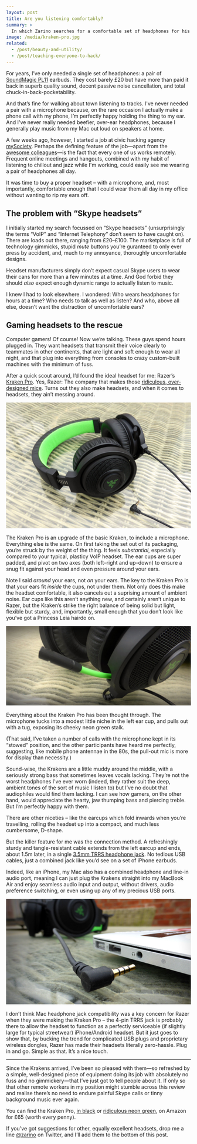```yaml
---
layout: post
title: Are you listening comfortably?
summary: >
  In which Zarino searches for a comfortable set of headphones for his new remote-working job, and discovers the holy grail in an unexpected place… the Gaming aisle.
image: /media/kraken-pro.jpg
related:
  - /post/beauty-and-utility/
  - /post/teaching-everyone-to-hack/
---
```


For years, I’ve only needed a single set of headphones: a pair of [SoundMagic PL11](http://www.amazon.co.uk/gp/product/B0044X6T5E/ref=as_li_ss_tl?ie=UTF8&camp=1634&creative=19450&creativeASIN=B0044X6T5E&linkCode=as2&tag=zarsblo05-21) earbuds. They cost barely £20 but have more than paid it back in superb quality sound, decent passive noise cancellation, and total chuck-in-back-pocketability.

And that’s fine for walking about town listening to tracks. I've never needed a pair with a microphone because, on the rare occasion I actually make a phone call with my phone, I’m perfectly happy holding the thing to my ear. And I've never really needed beefier, over-ear headphones, because I generally play music from my Mac out loud on speakers at home.

A few weeks ago, however, I started a job at civic hacking agency [mySociety](http://mysociety.org). Perhaps the defining feature of the job—apart from the [awesome colleagues](https://twitter.com/zarino/status/450927596470296576)—is the fact that every one of us works remotely. Frequent online meetings and hangouts, combined with my habit of listening to chillout and jazz while I'm working, could easily see me wearing a pair of headphones all day.

It was time to buy a proper headset – with a microphone, and, most importantly, comfortable enough that I could wear them all day in my office without wanting to rip my ears off.

## The problem with “Skype headsets”

I initially started my search focussed on “Skype headsets” (unsurprisingly the terms “VoIP” and “Internet Telephony” don’t seem to have caught on). There are loads out there, ranging from £20–£100. The marketplace is full of technology gimmicks, stupid *mute* buttons you’re guranteed to only ever press by accident, and, much to my annoyance, thoroughly uncomfortable designs.

Headset manufacturers simply don’t expect casual Skype users to wear their cans for more than a few minutes at a time. And God forbid they should *also* expect enough dynamic range to actually listen to music.

I knew I had to look elsewhere. I wondered: Who wears headphones for hours at a time? Who needs to talk as well as listen? And who, above all else, doesn’t want the distraction of uncomfortable ears?

## Gaming headsets to the rescue

Computer gamers! Of course! Now we’re talking. These guys spend hours plugged in. They want headsets that transmit their voice clearly to teammates in other continents, that are light and soft enough to wear all night, and that plug into everything from consoles to crazy custom-built machines with the minimum of fuss.

After a quick scout around, I’d found the ideal headset for me: Razer’s [Kraken Pro](http://www.razerzone.com/gb-en/gaming-audio/razer-kraken-pro/). Yes, Razer: The company that makes those [ridiculous, over-designed mice](/media/razer-ouroboros.jpg). Turns out they also make headsets, and when it comes to headsets, they ain’t messing around.

![Razer Kraken Pro](/media/kraken-pro.jpg)

The Kraken Pro is an upgrade of the basic Kraken, to include a microphone. Everything else is the same. On first taking the set out of its packaging, you’re struck by the weight of the thing. It feels *substantial*, especially compared to your typical, plasticy VoIP headset. The ear cups are super padded, and pivot on two axes (both left–right and up–down) to ensure a snug fit against your head and even pressure around your ears.

Note I said *around* your ears, not *on* your ears. The key to the Kraken Pro is that your ears fit *inside* the cups, not under them. Not only does this make the headset comfortable, it also cancels out a suprising amount of ambient noise. Ear cups like this aren’t anything new, and certainly aren’t unique to Razer, but the Kraken’s strike the right balance of being solid but light, flexible but sturdy, and, importantly, small enough that you don’t look like you’ve got a Princess Leia hairdo on.

![Kraken Pro pull-out microphone](/media/kraken-pro-mic.jpg)

Everything about the Kraken Pro has been thought through. The microphone tucks into a modest little niche in the left ear cup, and pulls out with a tug, exposing its cheeky neon green stalk.

(That said, I’ve taken a number of calls with the microphone kept in its “stowed” position, and the other participants have heard me perfectly, suggesting, like mobile phone antennae in the 80s, the pull-out mic is more for display than necessity.)

Sound-wise, the Krakens are a little muddy around the middle, with a seriously strong bass that sometimes leaves vocals lacking. They’re not the worst headphones I’ve ever worn (indeed, they rather suit the deep, ambient tones of the sort of music I listen to) but I’ve no doubt that audiophiles would find them lacking. I can see how gamers, on the other hand, would appreciate the hearty, jaw thumping bass and piercing treble. But I’m perfectly happy with them.

There are other niceties – like the earcups which fold inwards when you’re travelling, rolling the headset up into a compact, and much less cumbersome, D-shape.

But the killer feature for me was the connection method. A refreshingly sturdy and tangle-resistant cable extends from the left earcup and ends, about 1.5m later, in a single [3.5mm TRRS headphone jack](https://en.wikipedia.org/wiki/Phone_connector_%28audio%29#Mobile_phones). No tedious USB cables, just a combined jack like you’d see on a set of iPhone earbuds.

Indeed, like an iPhone, my Mac also has a combined headphone and line-in audio port, meaning I can just plug the Krakens straight into my MacBook Air and enjoy seamless audio input and output, without drivers, audio preference switching, or even using up any of my precious USB ports.

![Kraken Pro multifunction headphone jack](/media/kraken-pro-jack.jpg)

I don’t think Mac headphone jack compatibility was a key concern for Razer when they were making the Kraken Pro – the 4-pin TRRS jack is probably there to allow the headset to function as a perfectly serviceable (if slightly large for typical streetwear) iPhone/Android headset. But it just goes to show that, by bucking the trend for complicated USB plugs and proprietary wireless dongles, Razer has made their headsets literally zero-hassle. Plug in and go. Simple as that. It’s a nice touch.

---

Since the Krakens arrived, I’ve been so pleased with them—so refreshed by a simple, well-designed piece of equipment doing its job with absolutely no fuss and no gimmickery—that I’ve just got to tell people about it. If only so that other remote workers in my position might stumble across this review and realise there’s no need to endure painful Skype calls or tinny background music ever again.

You can find the Kraken Pro, [in black](http://www.amazon.co.uk/gp/product/B009O251OK/ref=as_li_qf_sp_asin_il_tl?ie=UTF8&camp=1634&creative=6738&creativeASIN=B009O251OK&linkCode=as2&tag=zarsblo05-21) or [ridiculous neon green](http://www.amazon.co.uk/gp/product/B009L0ES12/ref=as_li_qf_sp_asin_il_tl?ie=UTF8&camp=1634&creative=6738&creativeASIN=B009L0ES12&linkCode=as2&tag=zarsblo05-21), on Amazon for £65 (worth every penny).

If you’ve got suggestions for other, equally excellent headsets, drop me a line [@zarino](https://twitter.com/zarino) on Twitter, and I‘ll add them to the bottom of this post.
